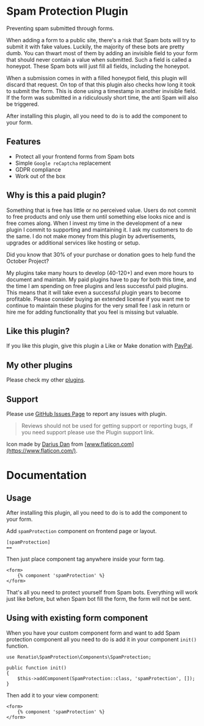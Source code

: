 # Spam Protection Plugin

Preventing spam submitted through forms.

When adding a form to a public site, there's a risk that Spam bots will try to submit it with fake values. Luckily, the majority of these bots are pretty dumb. You can thwart most of them by adding an invisible field to your form that should never contain a value when submitted. Such a field is called a honeypot. These Spam bots will just fill all fields, including the honeypot.

When a submission comes in with a filled honeypot field, this plugin will discard that request. On top of that this plugin also checks how long it took to submit the form. This is done using a timestamp in another invisible field. If the form was submitted in a ridiculously short time, the anti Spam will also be triggered.

After installing this plugin, all you need to do is to add the component to your form.

## Features

* Protect all your frontend forms from Spam bots
* Simple `Google reCaptcha` replacement
* GDPR compliance
* Work out of the box

## Why is this a paid plugin?

Something that is free has little or no perceived value. Users do not commit to free products and only use them until
something else looks nice and is free comes along. When I invest my time in the development of a new plugin I commit to
supporting and maintaining it. I ask my customers to do the same. I do not make money from this plugin by
advertisements, upgrades or additional services like hosting or setup.

Did you know that 30% of your purchase or donation goes to help fund the October Project?

My plugins take many hours to develop (40-120+) and even more hours to document and maintain. My paid plugins have to
pay for both this time, and the time I am spending on free plugins and less successful paid plugins. This means that it
will take even a successful plugin years to become profitable. Please consider buying an extended license if you want me
to continue to maintain these plugins for the very small fee I ask in return or hire me for adding functionality that
you feel is missing but valuable.

## Like this plugin?

If you like this plugin, give this plugin a Like or Make donation with [PayPal](https://www.paypal.me/mplodowski).

## My other plugins

Please check my other [plugins](https://octobercms.com/author/Renatio).

## Support

Please use [GitHub Issues Page](https://github.com/mplodowski/spamprotection-plugin-public/issues) to report any issues
with plugin.

> Reviews should not be used for getting support or reporting bugs, if you need support please use the Plugin support
> link.

Icon made by [Darius Dan](https://www.flaticon.com/authors/darius-dan)
from [www.flaticon.com](https://www.flaticon.com/).

# Documentation

## Usage

After installing this plugin, all you need to do is to add the component to your form.

Add `spamProtection` component on frontend page or layout.

```
[spamProtection]
==
```

Then just place component tag anywhere inside your form tag.

```
<form>
    {% component 'spamProtection' %}
</form>
```

That's all you need to protect yourself from Spam bots. Everything will work just like before, but when Spam bot fill the form, the form will not be sent.

## Using with existing form component

When you have your custom component form and want to add Spam protection component all you need to do is add it in your component `init()` function.

```
use Renatio\SpamProtection\Components\SpamProtection;

public function init()
{
    $this->addComponent(SpamProtection::class, 'spamProtection', []);
}
```

Then add it to your view component:

```
<form>
    {% component 'spamProtection' %}
</form>
```
